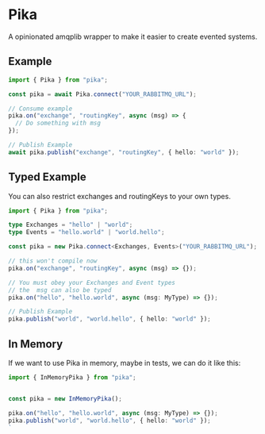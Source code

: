 # Pika

A opinionated amqplib wrapper to make it easier to create evented systems.

## Example

```typescript
import { Pika } from "pika";

const pika = await Pika.connect("YOUR_RABBITMQ_URL");

// Consume example
pika.on("exchange", "routingKey", async (msg) => {
  // Do something with msg
});

// Publish Example
await pika.publish("exchange", "routingKey", { hello: "world" });
```

## Typed Example

You can also restrict exchanges and routingKeys to your own types.

```typescript
import { Pika } from "pika";

type Exchanges = "hello" | "world";
type Events = "hello.world" | "world.hello";

const pika = new Pika.connect<Exchanges, Events>("YOUR_RABBITMQ_URL");

// this won't compile now
pika.on("exchange", "routingKey", async (msg) => {});

// You must obey your Exchanges and Event types
// the  msg can also be typed
pika.on("hello", "hello.world", async (msg: MyType) => {});

// Publish Example
pika.publish("world", "world.hello", { hello: "world" });
```

## In Memory

If we want to use Pika in memory, maybe in tests, we can do it like this:

```typescript
import { InMemoryPika } from "pika";


const pika = new InMemoryPika();

pika.on("hello", "hello.world", async (msg: MyType) => {});
pika.publish("world", "world.hello", { hello: "world" });
`
```
